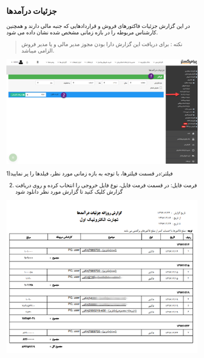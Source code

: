﻿## جزئیات درآمدها

در این گزارش جزئیات فاکتورهای فروش و قراردادهایی که جنبه مالی دارند و همچنین کارشناس مربوطه را در بازه زمانی مشخص شده نشان داده می شود.

> نکته : برای دریافت این گزارش دارا بودن مجوز مدیر مالی و یا مدیر فروش الزامی میباشد.

![](EarningDetails1.png)

1)فیلتر:در قسمت فیلترها، با توجه به بازه زمانی مورد نظر، فیلدها را پر نمایید

2) فرمت فایل:  در قسمت فرمت فایل، نوع فایل خروجی را انتخاب کرده و روی دریافت گزارش کلیک کنید تا گزارش مورد نظر دانلود شود

![](EarningDetails2.png)
